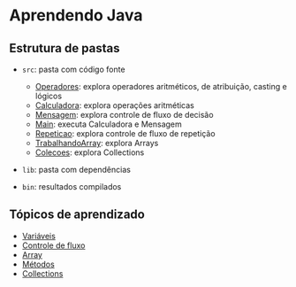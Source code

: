 # Aprendendo Java

## Estrutura de pastas

- `src`: pasta com código fonte
  - [Operadores](https://github.com/olimaandreza/aprendendoJava/blob/ed08cb99dc1130a89b1f6b7e6d17c7388a407f54/src/Operadores.java): explora operadores aritméticos, de atribuição, casting e lógicos
  - [Calculadora](https://github.com/olimaandreza/aprendendoJava/blob/ed08cb99dc1130a89b1f6b7e6d17c7388a407f54/src/Calculadora.java): explora operações aritméticas
  - [Mensagem](https://github.com/olimaandreza/aprendendoJava/blob/ed08cb99dc1130a89b1f6b7e6d17c7388a407f54/src/Mensagem.java): explora controle de fluxo de decisão
  - [Main](https://github.com/olimaandreza/aprendendoJava/blob/ed08cb99dc1130a89b1f6b7e6d17c7388a407f54/src/Main.java): executa Calculadora e Mensagem
  - [Repeticao](https://github.com/olimaandreza/aprendendoJava/blob/ed08cb99dc1130a89b1f6b7e6d17c7388a407f54/src/Repeticao.java): explora controle de fluxo de repetição
  - [TrabalhandoArray](https://github.com/olimaandreza/aprendendoJava/blob/ed08cb99dc1130a89b1f6b7e6d17c7388a407f54/src/TrabalhandoArray.java): explora Arrays
  - [Colecoes](https://github.com/olimaandreza/aprendendoJava/blob/ed08cb99dc1130a89b1f6b7e6d17c7388a407f54/src/Colecoes.java): explora Collections
  
- `lib`: pasta com dependências
- `bin`: resultados compilados

## Tópicos de aprendizado

- [Variáveis](https://github.com/olimaandreza/aprendendoJava/blob/3df359b1c39d40bccbafa3f0390946926a7965bd/Variaveis.md)
- [Controle de fluxo](https://github.com/olimaandreza/aprendendoJava/blob/3df359b1c39d40bccbafa3f0390946926a7965bd/ControleDeFluxo.md)
- [Array](https://github.com/olimaandreza/aprendendoJava/blob/3df359b1c39d40bccbafa3f0390946926a7965bd/Array.md)
- [Métodos](https://github.com/olimaandreza/aprendendoJava/blob/3df359b1c39d40bccbafa3f0390946926a7965bd/Metodos.md)
- [Collections](https://github.com/olimaandreza/aprendendoJava/blob/3df359b1c39d40bccbafa3f0390946926a7965bd/Collections.md)
